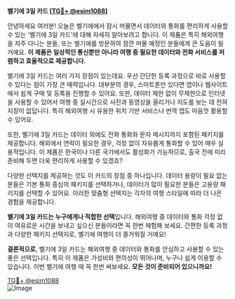 **벨기에 3일 카드 [[TG💪+ @esim1088](https://t.me/s/esim1088)]**

안녕하세요 여러분! 오늘은 벨기에에서 잠시 머물면서 데이터와 통화를 편리하게 사용할 수 있는 '벨기에 3일 카드'에 대해 자세히 알아보려고 합니다. 이 제품은 특히 해외여행을 자주 다니는 분들, 또는 벨기에를 방문하여 잠깐 머물 예정인 분들에게 큰 도움이 될 거예요. **이 제품은 일상적인 통신뿐만 아니라 여행 중 필요한 데이터와 전화 서비스를 저렴하고 효율적으로 제공합니다.**

벨기에 3일 카드는 여러 가지 장점이 있는데요. 우선 간단한 등록 과정으로 바로 사용할 수 있다는 점이 가장 큰 매력입니다. 대부분의 경우, 스마트폰만 있다면 앱이나 웹사이트에서 쉽게 구매 및 등록을 진행할 수 있어요. 또한, 데이터 제한 없이 무제한으로 인터넷을 사용할 수 있어서 여행 중 실시간으로 사진과 동영상을 올리거나 지도를 보는 데 전혀 지장이 없답니다. 특히 해외여행 시 유용한 위치 기반 서비스나 번역 앱도 마음껏 활용할 수 있어요.

또한, 벨기에 3일 카드는 데이터 외에도 전화 통화와 문자 메시지까지 포함된 패키지를 제공합니다. 해외에서 연락이 필요한 경우, 걱정 없이 자유롭게 통화할 수 있어 매우 실용적입니다. 이 제품은 한국이나 다른 국가에서도 활성화가 가능하므로, 출국 전에 미리 준비해 두면 더욱 편리하게 사용할 수 있겠죠?

다양한 선택지를 제공하는 것도 이 카드의 장점 중 하나입니다. 데이터 용량이 필요 없는 분들은 기본 통화 중심의 패키지를 선택하거나, 데이터가 많이 필요한 분들은 고용량 패키지를 선택할 수 있어요. 이러한 맞춤형 선택지는 각자의 여행 스타일에 따라 더 나은 경험을 제공합니다.

**벨기에 3일 카드는 누구에게나 적합한 선택**입니다. 해외여행 중 데이터와 통화 걱정 없이 여유로운 시간을 보내고 싶으신 분들이라면 꼭 한번 체험해 보세요. 간편한 등록 과정과 다양한 패키지 선택지로, 벨기에 여행이 더 즐거워질 거예요!

**결론적으로**, 벨기에 3일 카드는 해외여행 중 데이터와 통화를 안심하고 사용할 수 있는 좋은 선택입니다. 특히 이 제품은 가성비와 편의성이 뛰어나며, 누구나 쉽게 이용할 수 있습니다. 이번 벨기에 여행 때 꼭 한번 써보세요. **모든 것이 준비되어 있으니까요!**

[TG💪+ @esim1088](https://t.me/s/esim1088)  
![Image](https://i.postimg.cc/Y0z9fWf4/image.png)